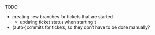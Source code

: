 TODO

* creating new branches for tickets that are started
    * updating ticket status when starting it
* (auto-)commits for tickets, so they don't have to be done manually?
